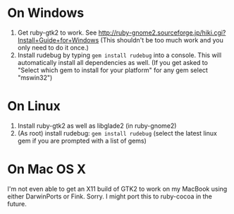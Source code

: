 # On Windows #
  1. Get ruby-gtk2 to work. See http://ruby-gnome2.sourceforge.jp/hiki.cgi?Install+Guide+for+Windows (This shouldn't be too much work and you only need to do it once.)
  1. Install rudebug by typing `gem install rudebug` into a console. This will automatically install all dependencies as well. (If you get asked to "Select which gem to install for your platform" for any gem select "mswin32")

# On Linux #
  1. Install ruby-gtk2 as well as libglade2 (in ruby-gnome2)
  1. (As root) install rudebug: `gem install rudebug` (select the latest linux gem if you are prompted with a list of gems)

# On Mac OS X #

I'm not even able to get an X11 build of GTK2 to work on my MacBook using either DarwinPorts or Fink. Sorry.
I might port this to ruby-cocoa in the future.